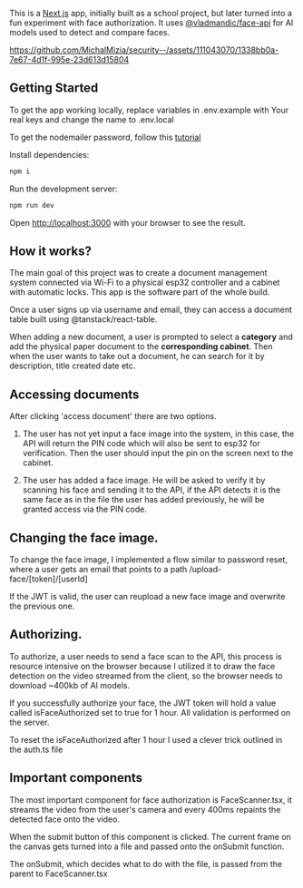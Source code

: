 This is a [Next.js](https://nextjs.org/) app, initially built as a school project, but later turned into a fun experiment with face authorization. It uses [@vladmandic/face-api](https://www.npmjs.com/package/@vladmandic/face-api) for AI models used to detect and compare faces.


https://github.com/MichalMizia/security--/assets/111043070/1338bb0a-7e67-4d1f-995e-23d613d15804


## Getting Started

To get the app working locally, replace variables in .env.example with Your real keys and change the name to .env.local

To get the nodemailer password, follow this [tutorial](https://medium.com/@y.mehnati_49486/how-to-send-an-email-from-your-gmail-account-with-nodemailer-837bf09a7628)

Install dependencies:

```bash
npm i
```

Run the development server:

```bash
npm run dev
```

Open [http://localhost:3000](http://localhost:3000) with your browser to see the result.

## How it works?

The main goal of this project was to create a document management system connected via Wi-Fi to a physical esp32 controller and a cabinet with automatic locks. This app is the software part of the whole build.

Once a user signs up via username and email, they can access a document table built using @tanstack/react-table.

When adding a new document, a user is prompted to select a **category** and add the physical paper document to the **corresponding cabinet**. Then when the user wants to take out a document, he can search for it by description, title created date etc.

## Accessing documents

After clicking 'access document' there are two options.

1. The user has not yet input a face image into the system, in this case, the API will return the PIN code which will also be sent to esp32 for verification. Then the user should input the pin on the screen next to the cabinet.

2. The user has added a face image. He will be asked to verify it by scanning his face and sending it to the API, if the API detects it is the same face as in the file the user has added previously, he will be granted access via the PIN code.

## Changing the face image.

To change the face image, I implemented a flow similar to password reset, where a user gets an email that points to a path /upload-face/[token]/[userId]

If the JWT is valid, the user can reupload a new face image and overwrite the previous one.

## Authorizing.

To authorize, a user needs to send a face scan to the API, this process is resource intensive on the browser because I utilized it to draw the face detection on the video streamed from the client, so the browser needs to download ~400kb of AI models.

If you successfully authorize your face, the JWT token will hold a value called isFaceAuthorized set to true for 1 hour. All validation is performed on the server.

To reset the isFaceAuthorized after 1 hour I used a clever trick outlined in the auth.ts file

## Important components

The most important component for face authorization is FaceScanner.tsx, it streams the video from the user's camera and every 400ms repaints the detected face onto the video.

When the submit button of this component is clicked. The current frame on the canvas gets turned into a file and passed onto the onSubmit function.

The onSubmit, which decides what to do with the file, is passed from the parent to FaceScanner.tsx
